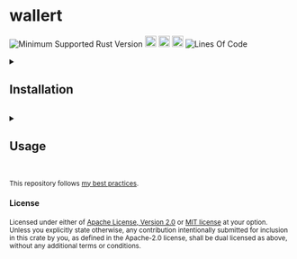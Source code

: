 # wallert
![Minimum Supported Rust Version](https://img.shields.io/badge/rustc-1.74+-ab6000.svg)
[<img alt="crates.io" src="https://img.shields.io/crates/v/wallert.svg?color=fc8d62&logo=rust" height="20" style=flat-square>](https://crates.io/crates/wallert)
[<img alt="docs.rs" src="https://img.shields.io/badge/docs.rs-66c2a5?style=for-the-badge&labelColor=555555&logo=docs.rs&style=flat-square" height="20">](https://docs.rs/wallert)
[<img alt="build status" src="https://img.shields.io/github/actions/workflow/status/valeratrades/wallert/ci.yml?branch=master&style=for-the-badge&style=flat-square" height="20">](https://github.com/valeratrades/wallert/actions?query=branch%3Amaster) <!--NB: Won't find it if repo is private-->
![Lines Of Code](https://img.shields.io/badge/LoC-0-lightblue)

<!-- markdownlint-disable -->
<details>
  <summary>
    <h2>Installation<h2>
  </summary>

unimplemented!()
</details>

<details>
  <summary>
    <h2>Usage<h2>
  </summary>

unimplemented!()
</details>
<!-- markdownlint-restore -->


<br>

<sup>
This repository follows <a href="https://github.com/valeratrades/.github/tree/master/best_practices">my best practices</a>.
</sup>

#### License

<sup>
Licensed under either of <a href="LICENSE-APACHE">Apache License, Version
2.0</a> or <a href="LICENSE-MIT">MIT license</a> at your option.
</sup>

<br>

<sub>
Unless you explicitly state otherwise, any contribution intentionally submitted
for inclusion in this crate by you, as defined in the Apache-2.0 license, shall
be dual licensed as above, without any additional terms or conditions.
</sub>

